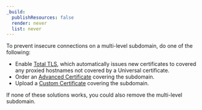 ```yaml
---
_build:
  publishResources: false
  render: never
  list: never
---
```


To prevent insecure connections on a multi-level subdomain, do one of the following:

- Enable [Total TLS](/ssl/edge-certificates/additional-options/total-tls/), which automatically issues new certificates to covered any proxied hostnames not covered by a Universal certificate.
- Order an [Advanced Certificate](/ssl/edge-certificates/advanced-certificate-manager/manage-certificates/) covering the subdomain.
- Upload a [Custom Certificate](/ssl/edge-certificates/custom-certificates/) covering the subdomain.

If none of these solutions works, you could also remove the multi-level subdomain.